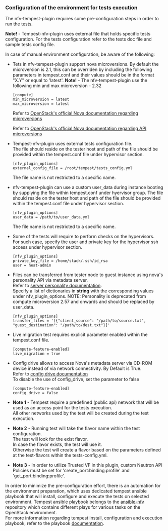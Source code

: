 ### Configuration of the environment for tests execution

The nfv-tempest-plugin requires some pre-configuration steps in order to run the tests.  

**Note!** - Tempest-nfv-plugin uses external file that holds specific tests configuration. For the tests configuration refer to the tests doc file and sample tests config file.

In case of manual environment configuration, be aware of the following:
- Tets in nfv-tempest-plugin support nova microversions. By default the microversion is 2.1, this can be overriden by including the following parameters in tempest.conf and their values should be in the format "X.Y" or equal to 'latest'.
**Note!** - The nfv-tempest-plugin use the following min and max microversion - 2.32
  ```
  [compute]
  min_microversion = latest
  max_microversion = latest
  ```

  Refer to [OpenStack's official Nova documentation regarding microversions](https://docs.openstack.org/nova/latest/contributor/microversions.html)

  Refer to [OpenStack's official Nova documentation regarding API microversions](https://docs.openstack.org/nova/latest/reference/api-microversion-history.html)

- Tempest-nfv-plugin uses external tests configuration file.  
  The file should reside on the tester host and path of the file should be provided within the tempest.conf file under hypervisor section.
  ```
  [nfv_plugin_options]
  external_config_file = /root/tempest/tests_config.yml
  ```
  The file name is not restricted to a specific name.

- nfv-tempest-plugin can use a custom user_data during instance booting by supplying the file within tempest.conf under hyervisor group.
  The file should reside on the tester host and path of the file should be provided within the tempest.conf file under hypervisor section.
  ```
  [nfv_plugin_options]
  user_data = /path/to/user_data.yml
  ```
  The file name is not restricted to a specific name.

- Some of the tests will require to perform checks on the hypervisors.  
  For such case, specify the user and private key for the hypervisor ssh access under hypervisor section.
  ```
  [nfv_plugin_options]
  private_key_file = /home/stack/.ssh/id_rsa
  user = heat-admin
  ```

- Files can be transferred from tester node to guest instance using nova's personality API via metadata server.  
  Refer to [server personality documentation](https://developer.openstack.org/api-ref/compute/#servers-servers).  
  Specify a list of dictionaries in **string** with the corresponding values under nfv_plugin_options.
  NOTE: Personality is deprecated from compute microversion 2.57 and onwards and should be replaced by user_data.
  ```
  [nfv_plugin_options]
  transfer_files = '[{"client_source": "/path/to/source.txt", "guest_destination": "/path/to/dest.txt"}]'
  ```

- Live migration test requires explicit parameter enabled within the tempest.conf file.
  ```
  [compute-feature-enabled]
  live_migration = true
  ```

- Config drive allows to access Nova's metadata server via CD-ROM device instead of via network connectivity. By Default is True.  
  Refer to [config drive documentation](https://docs.openstack.org/nova/queens/user/config-drive.html)  
  To disable the use of config_drive, set the parameter to false
  ```
  [compute-feature-enabled]
  config_drive = false
  ```

- **Note 1** - Tempest require a predefined (public api) network that will be used as an access point for the tests execution.  
All other networks used by the test will be created during the test execution.

- **Note 2** - Running test will take the flavor name within the test configuration.  
The test will look for the exist flavor.  
In case the flavor exists, the test will use it.  
Otherwise the test will create a flavor based on the parameters defined at the test-flavors within the tests-config.yml.

- **Note 3** - In order to utilize Trusted VF in this plugin, custom Neutron API Policies must be set for 'create_port:binding:profile' and 'get_port:binding:profile'.

In order to minimize the pre-configuration effort, there is an automation for the environment preparation, which uses dedicated tempest ansible playbook that will install, configure and execute the tests on selected environment.
Tempest ansible playbook belongs to the [ansible-nfv](https://github.com/redhat-openstack/ansible-nfv) repository which contains different plays for various tasks on the OpenStack environment.  
For more information regarding tempest install, configuration and execution playbook, refer to the playbook [documentation](https://github.com/redhat-openstack/ansible-nfv/blob/master/docs/tripleo/tester/tempest.md).
